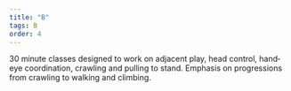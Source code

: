 ```yaml
---
title: "B"
tags: B
order: 4
---
```


30 minute classes designed to work on adjacent play, head control, hand‐eye coordination, crawling and pulling to stand. Emphasis on progressions from crawling to walking and climbing.
